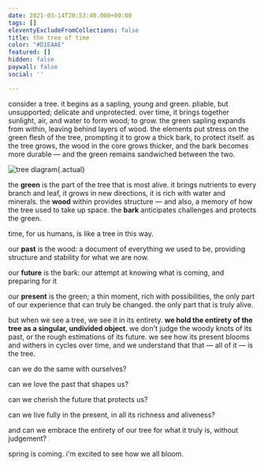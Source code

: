 ```yaml
---
date: 2021-03-14T20:53:40.000+00:00
tags: []
eleventyExcludeFromCollections: false
title: the tree of time
color: "#D1EAAE"
featured: []
hidden: false
paywall: false
social: ''

---
```

consider a tree. it begins as a sapling, young and green. pliable, but unsupported; delicate and unprotected. over time, it brings together sunlight, air, and water to form wood; to grow. the green sapling expands from within, leaving behind layers of wood. the elements put stress on the green flesh of the tree, prompting it to grow a thick bark, to protect itself. as the tree grows, the wood in the core grows thicker, and the bark becomes more durable — and the green remains sandwiched between the two.

![tree diagram](/assets/uploads/tree-core-2.png){.actual}

the **green** is the part of the tree that is most alive. it brings nutrients to every branch and leaf, it grows in new directions, it is rich with water and minerals. the **wood** within provides structure — and also, a memory of how the tree used to take up space. the **bark** anticipates challenges and protects the green.

time, for us humans, is like a tree in this way.

our **past** is the wood: a document of everything we used to be, providing structure and stability for what we are now.

our **future** is the bark: our attempt at knowing what is coming, and preparing for it

our **present** is the green; a thin moment, rich with possibilities, the only part of our experience that can truly be changed. the only part that is truly alive.

but when we see a tree, we see it in its entirety. **we hold the entirety of the tree as a singular, undivided object**. we don't judge the woody knots of its past, or the rough estimations of its future. we see how its present blooms and withers in cycles over time, and we understand that that — all of it — is the tree.

can we do the same with ourselves?

can we love the past that shapes us?

can we cherish the future that protects us?

can we live fully in the present, in all its richness and aliveness?

and can we embrace the entirety of our tree for what it truly is, without judgement?

spring is coming. i'm excited to see how we all bloom.
